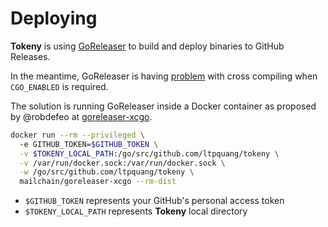 # Deploying

**Tokeny** is using [GoReleaser](https://goreleaser.com/) to build and deploy binaries to GitHub Releases.

In the meantime, GoReleaser is having [problem](https://github.com/goreleaser/goreleaser/issues/708) with cross compiling when `CGO_ENABLED` is required.

The solution is running GoReleaser inside a Docker container as proposed by @robdefeo at [goreleaser-xcgo](https://github.com/mailchain/goreleaser-xcgo). 

```bash
docker run --rm --privileged \  
  -e GITHUB_TOKEN=$GITHUB_TOKEN \
  -v $TOKENY_LOCAL_PATH:/go/src/github.com/ltpquang/tokeny \
  -v /var/run/docker.sock:/var/run/docker.sock \
  -w /go/src/github.com/ltpquang/tokeny \
  mailchain/goreleaser-xcgo --rm-dist
```

* `$GITHUB_TOKEN` represents your GitHub's personal access token
* `$TOKENY_LOCAL_PATH` represents **Tokeny** local directory

